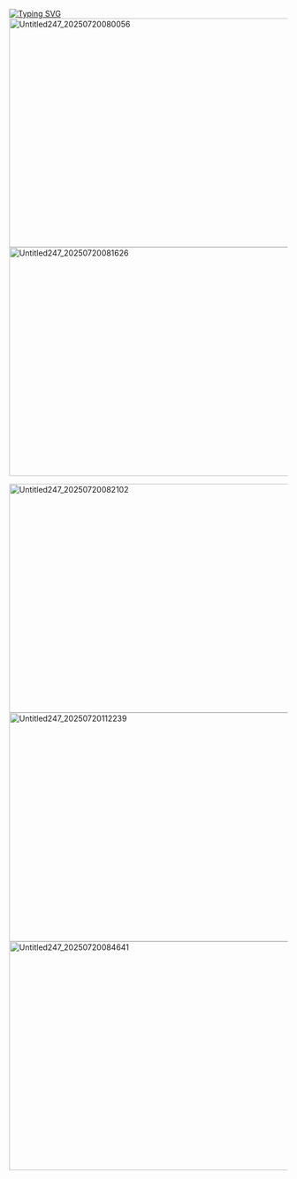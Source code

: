 
 [![Typing SVG](https://readme-typing-svg.demolab.com?font=Fira+Code&letterSpacing=&pause=1000&color=F5413F&vCenter=true&width=600&lines=%22%F0%9D%99%8F%F0%9D%99%9D%F0%9D%99%9A%F0%9D%99%A3+%F0%9D%99%9E%F0%9D%99%A3+%F0%9D%99%96+%F0%9D%99%9B%F0%9D%99%A4%F0%9D%99%A4%F0%9D%99%A9%F0%9D%99%A3%F0%9D%99%A4%F0%9D%99%A9%F0%9D%99%9A%2C+%F0%9D%99%9D%F0%9D%99%9A+%F0%9D%99%A2%F0%9D%99%9A%F0%9D%99%A3%F0%9D%99%A9%F0%9D%99%9E%F0%9D%99%A4%F0%9D%99%A3%F0%9D%99%9A%F0%9D%99%A8+%F0%9D%99%A9%F0%9D%99%9D%F0%9D%99%9A+%F0%9D%99%9A%F0%9D%99%AB%F0%9D%99%9E%F0%9D%99%A1+1%F0%9D%99%AD1%F0%9D%99%AD1%F0%9D%99%AD1.%22)](https://git.io/typing-svg)<img width="736" height="414" alt="Untitled247_20250720080056" src="https://github.com/user-attachments/assets/49734a33-4fab-46d3-b387-9b685bc92f4f" />
<img width="736" height="414" alt="Untitled247_20250720081626" src="https://github.com/user-attachments/assets/8d02a092-6cbf-41b0-a830-16056eb271ce" />


<img width="736" height="414" alt="Untitled247_20250720082102" src="https://github.com/user-attachments/assets/50cb3779-8149-4b13-86c0-1e9d15ea1e63" />
<img width="736" height="414" alt="Untitled247_20250720112239" src="https://github.com/user-attachments/assets/46d00c2c-63b2-4b78-b956-e3829a13fee3" />

<img width="736" height="414" alt="Untitled247_20250720084641" src="https://github.com/user-attachments/assets/8806f26f-f065-4e60-9503-8b33f5a4bfd2" />


